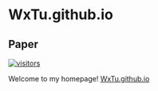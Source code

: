 # WxTu.github.io
[visitors-img]: https://visitor-badge.glitch.me/badge?page_id=WxTu/WxTu.github.io
[adgc-url]: https://github.com/WxTu/WxTu.github.io


## Paper
[![visitors][visitors-img]][adgc-url]

Welcome to my homepage! [WxTu.github.io](https://wxtu.github.io/) <br>
